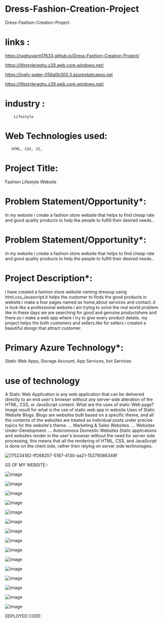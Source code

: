 # Dress-Fashion-Creation-Project
Dress-Fashion-Creation-Project


# links : 

https://raghuvarm17633.github.io/Dress-Fashion-Creation-Project/

https://lifestyleraghu.z29.web.core.windows.net/

https://lively-water-056a0b300.3.azurestaticapps.net

https://lifestyleraghu.z29.web.core.windows.net/

 # industry :
        Lifestyle


 # Web Technologies used:
       HTML, CSS, JS,

# Project Title:
   Fashion Lifestyle Website

# Problem Statement/Opportunity*:
In my website i create a fashion store website that helps to find cheap rate and good quality products to help the people to fulfill their desired needs..

# Problem Statement/Opportunity*:
In my website i create a fashion store website that helps to find cheap rate and good quality products to help the people to fulfill their desired needs..

# Project Description*:
i have created a fashion store website naming dressup using html,css,Javascript.it helps the customer to finds the good products in website.i make a four pages named as home,about services and contact..it is look like a professional website.i am trying to solve the real world problem like in these days we are searching for good and genuine productshere and there.so i make a web app where i try to give every product details. my project helps the both customers and sellers.like for sellers i created a beautiful design that attract customer.

# Primary Azure Technology*:
Static Web Apps, Storage Account, App Services, bot Services

# use of technology
A Static Web Application is any web application that can be delivered directly to an end user's browser without any server-side alteration of the HTML, CSS, or JavaScript content. What are the uses of static Web page? Image result for what is the use of static web app in website Uses of Static Website Blogs. Blogs are websites built based on a specific theme, and all the contents of the websites are treated as individual posts under precise topics for the website's theme. ... Marketing & Sales Websites. ... Websites Under-Development. ... Autonomous Domestic Websites Static applications and websites render in the user's browser without the need for server side processing, this means that all the rendering of HTML, CSS, and JavaScript is done on the client side, rather then relying on server side technologies.

![175234182-ff268257-5187-4130-aa21-15279086348f](https://github.com/raghuvarm17633/Dress-Fashion-Creation-Project/assets/137690672/d9d7953d-2129-436f-a73b-b36c2b8beb0a)


SS OF MY WEBSITE:-




![image](https://github.com/raghuvarm17633/Dress-Fashion-Creation-Project/assets/137690672/e58d6937-b300-40c6-9347-99b104527cb5)






![image](https://github.com/raghuvarm17633/Dress-Fashion-Creation-Project/assets/137690672/ff64c43d-22b4-452c-8db7-86c7bb7f0d08)



![image](https://github.com/raghuvarm17633/Dress-Fashion-Creation-Project/assets/137690672/2944911d-783c-4a87-8cbd-9237590ee49b)




![image](https://github.com/raghuvarm17633/Dress-Fashion-Creation-Project/assets/137690672/3580dfcd-0861-4523-b0de-69658cb0936d)



![image](https://github.com/raghuvarm17633/Dress-Fashion-Creation-Project/assets/137690672/76f0db95-3305-486e-9669-90f64b82bc29)




![image](https://github.com/raghuvarm17633/Dress-Fashion-Creation-Project/assets/137690672/c8e2d6b3-2eae-4850-af7c-350041e92a9f)





![image](https://github.com/raghuvarm17633/Dress-Fashion-Creation-Project/assets/137690672/adeb17ae-6cbf-4791-86c5-beabf1978b58)




![image](https://github.com/raghuvarm17633/Dress-Fashion-Creation-Project/assets/137690672/daa743f7-a50e-4082-a51d-08c4f8c60240)




![image](https://github.com/raghuvarm17633/Dress-Fashion-Creation-Project/assets/137690672/e4533f70-31e6-457b-8d2c-3be3cee27be0)


![image](https://github.com/raghuvarm17633/Dress-Fashion-Creation-Project/assets/137690672/44bcaf46-f634-4fa8-b96e-4f74c60fba25)


![image](https://github.com/raghuvarm17633/Dress-Fashion-Creation-Project/assets/137690672/e36e761f-a673-4b48-ad24-7369af34168f)


![image](https://github.com/raghuvarm17633/Dress-Fashion-Creation-Project/assets/137690672/4e3dd489-5ee0-4104-8500-d1ec2344cc8d)




![image](https://github.com/raghuvarm17633/Dress-Fashion-Creation-Project/assets/137690672/d61c8d99-a075-4667-ba2d-24b0ee0d87b2)


![image](https://github.com/raghuvarm17633/Dress-Fashion-Creation-Project/assets/137690672/7f86b96c-2514-43ad-b1bf-aac099099a02)

![image](https://github.com/raghuvarm17633/Dress-Fashion-Creation-Project/assets/137690672/adc6be5b-4c20-46fb-8b9a-c8fd7158d8aa)





DEPLOYED CODE:



